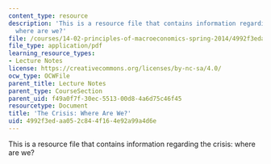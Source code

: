 ```yaml
---
content_type: resource
description: 'This is a resource file that contains information regarding the crisis:
  where are we?'
file: /courses/14-02-principles-of-macroeconomics-spring-2014/4992f3edaa052c844f164e92a99a4d6e_MIT14_02S14_fin_crisis.pdf
file_type: application/pdf
learning_resource_types:
- Lecture Notes
license: https://creativecommons.org/licenses/by-nc-sa/4.0/
ocw_type: OCWFile
parent_title: Lecture Notes
parent_type: CourseSection
parent_uid: f49a0f7f-30ec-5513-00d8-4a6d75c46f45
resourcetype: Document
title: 'The Crisis: Where Are We?'
uid: 4992f3ed-aa05-2c84-4f16-4e92a99a4d6e
---
```

This is a resource file that contains information regarding the crisis: where are we?
